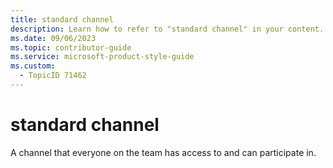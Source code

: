 ```yaml
---
title: standard channel
description: Learn how to refer to "standard channel" in your content.
ms.date: 09/06/2023
ms.topic: contributor-guide
ms.service: microsoft-product-style-guide
ms.custom:
  - TopicID 71462
---
```



# standard channel

A channel that everyone on the team has access to and can participate in.

